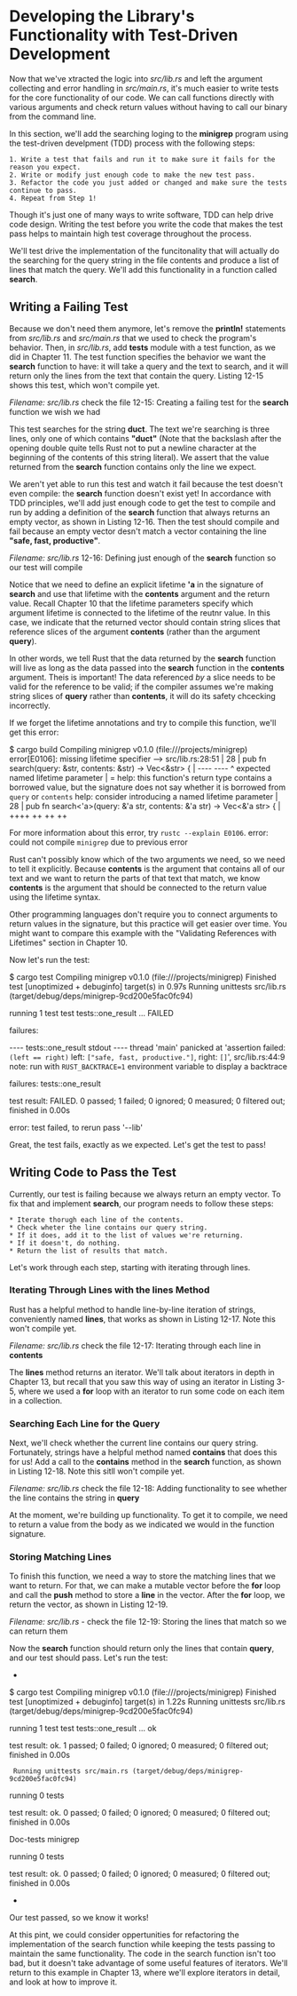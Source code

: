 # Developing the Library's Functionality with Test-Driven Development

Now that we've xtracted the logic into *src/lib.rs* and left the argument collecting and error handling
in *src/main.rs*, it's much easier to write tests for the core functionality of our code. We can call
functions directly with various arguments and check return values without having to call our binary
from the command line.

In this section, we'll add the searching loging to the **minigrep** program using the test-driven
develpment (TDD) process with the following steps:

    1. Write a test that fails and run it to make sure it fails for the reason you expect.
    2. Write or modify just enough code to make the new test pass.
    3. Refactor the code you just added or changed and make sure the tests continue to pass.
    4. Repeat from Step 1!

Though it's just one of many ways to write software, TDD can help drive code design. Writing the test
before you write the code that makes the test pass helps to maintain high test coverage throughout
the process.

We'll test drive the implementation of the funcitonality that will actually do the searching for the
query string in the file contents and produce a list of lines that match the query. We'll add this
functionality in a function called **search**.



## Writing a Failing Test

Because we don't need them anymore, let's remove the **println!** statements from *src/lib.rs* and
*src/main.rs* that we used to check the program's behavior. Then, in *src/lib.rs*, add **tests** module
with a test function, as we did in Chapter 11. The test function specifies the behavior we want the
**search** function to have: it will take a query and the text to search, and it will return only the
lines from the text that contain the query. Listing 12-15 shows this test, which won't compile yet.

*Filename: src/lib.rs* check the file
12-15: Creating a failing test for the **search** function we wish we had


This test searches for the string **duct**. The text we're searching is three lines, only one of which
contains **"duct"** (Note that the backslash after the opening double quite tells Rust not to put a
newline character at the beginning of the contents of this string literal). We assert that the value
returned from the **search** function contains only the line we expect.

We aren't yet able to run this test and watch it fail because the test doesn't even compile: the
**search** function doesn't exist yet! In accordance with TDD principles, we'll add just enough code to
get the test to compile and run by adding a definition of the **search** function that always returns an
empty vector, as shown in Listing 12-16. Then the test should compile and fail because an empty
vector desn't match a vector containing the line **"safe, fast, productive"**.


*Filename: src/lib.rs*
12-16: Defining just enough of the **search** function so our test will compile


Notice that we need to define an explicit lifetime **'a** in the signature of **search** and use that
lifetime with the **contents** argument and the return value. Recall Chapter 10 that the lifetime
parameters specify which argument lifetime is connected to the lifetime of the reutnr value. In this
case, we indicate that the returned vector should contain string slices that reference slices of the
argument **contents** (rather than the argument **query**).

In other words, we tell Rust that the data returned by the **search** function will live as long as the
data passed into the **search** function in the **contents** argument. Theis is important! The data
referenced *by* a slice needs to be valid for the reference to be valid; if the compiler assumes we're
making string slices of **query** rather than **contents**, it will do its safety chcecking incorrectly.

If we forget the lifetime annotations and try to compile this function, we'll get this error:


$ cargo build
   Compiling minigrep v0.1.0 (file:///projects/minigrep)
error[E0106]: missing lifetime specifier
  --> src/lib.rs:28:51
   |
28 | pub fn search(query: &str, contents: &str) -> Vec<&str> {
   |                      ----            ----         ^ expected named lifetime parameter
   |
   = help: this function's return type contains a borrowed value, but the signature does not say whether it is borrowed from `query` or `contents`
help: consider introducing a named lifetime parameter
   |
28 | pub fn search<'a>(query: &'a str, contents: &'a str) -> Vec<&'a str> {
   |              ++++         ++                 ++              ++

For more information about this error, try `rustc --explain E0106`.
error: could not compile `minigrep` due to previous error



Rust can't possibly know which of the two arguments we need, so we need to tell it explicitly.
Because **contents** is the argument that contains all of our text and we want to return the parts of
that text that match, we know **contents** is the argument that should be connected to the return
value using the lifetime syntax.

Other programming languages don't require you to connect arguments to return values in the
signature, but this practice will get easier over time. You might want to compare this example with
the "Validating References with Lifetimes" section in Chapter 10.

Now let's run the test:


$ cargo test
   Compiling minigrep v0.1.0 (file:///projects/minigrep)
    Finished test [unoptimized + debuginfo] target(s) in 0.97s
     Running unittests src/lib.rs (target/debug/deps/minigrep-9cd200e5fac0fc94)

running 1 test
test tests::one_result ... FAILED

failures:

---- tests::one_result stdout ----
thread 'main' panicked at 'assertion failed: `(left == right)`
  left: `["safe, fast, productive."]`,
 right: `[]`', src/lib.rs:44:9
note: run with `RUST_BACKTRACE=1` environment variable to display a backtrace


failures:
    tests::one_result

test result: FAILED. 0 passed; 1 failed; 0 ignored; 0 measured; 0 filtered out; finished in 0.00s

error: test failed, to rerun pass '--lib'



Great, the test fails, exactly as we expected. Let's get the test to pass!



## Writing Code to Pass the Test

Currently, our test is failing because we always return an empty vector. To fix that and implement
**search**, our program needs to follow these steps:

    * Iterate thorugh each line of the contents.
    * Check wheter the line contains our query string.
    * If it does, add it to the list of values we're returning.
    * If it doesn't, do nothing.
    * Return the list of results that match.

Let's work through each step, starting with iterating through lines.


### Iterating Through Lines with the lines Method

Rust has a helpful method to handle line-by-line iteration of strings, conveniently named **lines**, that
works as shown in Listing 12-17. Note this won't compile yet.


*Filename: src/lib.rs* check the file
12-17: Iterating through each line in **contents**


The **lines** method returns an iterator. We'll talk about iterators in depth in Chapter 13, but recall
that you saw this way of using an iterator in Listing 3-5, where we used a **for** loop with an iterator
to run some code on each item in a collection.


### Searching Each Line for the Query

Next, we'll check whether the current line contains our query string. Fortunately, strings have a
helpful method named **contains** that does this for us! Add a call to the **contains** method in the
**search** function, as shown in Listing 12-18. Note this sitll won't compile yet.


*Filename: src/lib.rs* check the file
12-18: Adding functionality to see whether the line contains the string in **query**


At the moment, we're building up functionality. To get it to compile, we need to return a value from
the body as we indicated we would in the function signature.


### Storing Matching Lines

To finish this function, we need a way to store the matching lines that we want to return. For that, we
can make a mutable vector before the **for** loop and call the **push** method to store a **line** in the
vector. After the **for** loop, we return the vector, as shown in Listing 12-19.


*Filename: src/lib.rs* - check the file
12-19: Storing the lines that match so we can return them


Now the **search** function should return only the lines that contain **query**, and our test should pass.
Let's run the test:


-
$ cargo test
   Compiling minigrep v0.1.0 (file:///projects/minigrep)
    Finished test [unoptimized + debuginfo] target(s) in 1.22s
     Running unittests src/lib.rs (target/debug/deps/minigrep-9cd200e5fac0fc94)

running 1 test
test tests::one_result ... ok

test result: ok. 1 passed; 0 failed; 0 ignored; 0 measured; 0 filtered out; finished in 0.00s

     Running unittests src/main.rs (target/debug/deps/minigrep-9cd200e5fac0fc94)

running 0 tests

test result: ok. 0 passed; 0 failed; 0 ignored; 0 measured; 0 filtered out; finished in 0.00s

   Doc-tests minigrep

running 0 tests

test result: ok. 0 passed; 0 failed; 0 ignored; 0 measured; 0 filtered out; finished in 0.00s

-


Our test passed, so we know it works!

At this pint, we could consider oppertunities for refactoring the implementation of the search
function while keeping the tests passing to maintain the same functionality. The code in the search
function isn't too bad, but it doesn't take advantage of some useful features of iterators. We'll return
to this example in Chapter 13, where we'll explore iterators in detail, and look at how to improve it.



